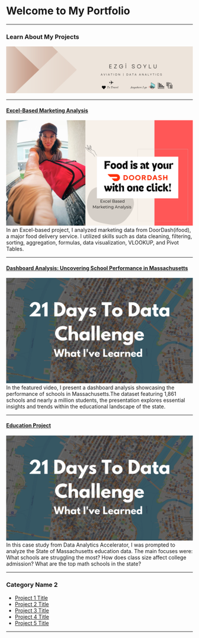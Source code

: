 # Welcome to My Portfolio

---

### Learn About My Projects

<img src="images/Beige Modern Elegant Personal LinkedIn Banner copy.png?raw=true"/>


---
#### [Excel-Based Marketing Analysis](https://www.linkedin.com/pulse/food-your-doordash-one-click-excel-based-marketing-analysis-soylu-eha0f%3FtrackingId=VYSCknICT9a9E5PefKbT8w%253D%253D/?trackingId=VYSCknICT9a9E5PefKbT8w%3D%3D)
<img src="images/Food is at your Doordash with one click !  Excel Marketing Analysis copy 2.png?raw=true"/>
In an Excel-based project, I analyzed marketing data from DoorDash(ifood), a major food delivery service. I utilized skills such as data cleaning, filtering, sorting, aggregation, formulas, data visualization, VLOOKUP, and Pivot Tables.
 

---
#### [Dashboard Analysis: Uncovering School Performance in Massachusetts](https://www.loom.com/share/5bfc24c7bc7e48ba961196704c7efc0e?sid=5653c5e8-93ca-47ff-b461-637b527814bf)
[<img src="images/21 Days To Data Challenge What I've Learned Cover.png?raw=true"/>](https://www.linkedin.com/pulse/what-i-learned-21-days-data-avery-smith)
In the featured video, I present a dashboard analysis showcasing the performance of schools in Massachusetts.The dataset featuring 1,861 schools and nearly a million students, the presentation explores essential insights and trends within the educational landscape of the state.


---
#### [Education Project](https://www.linkedin.com/pulse/massachusetts-education-analysis-samantha-paul/)
[<img src="images/21 Days To Data Challenge What I've Learned Cover.png?raw=true"/>](https://www.linkedin.com/pulse/what-i-learned-21-days-data-avery-smith)
In this case study from Data Analytics Accelerator, I was prompted to analyze the State of Massachusetts education data. The main focuses were:
What schools are struggling the most?
How does class size affect college admission?
What are the top math schools in the state? 

---

### Category Name 2

- [Project 1 Title](http://example.com/)
- [Project 2 Title](http://example.com/)
- [Project 3 Title](http://example.com/)
- [Project 4 Title](http://example.com/)
- [Project 5 Title](http://example.com/)

---




